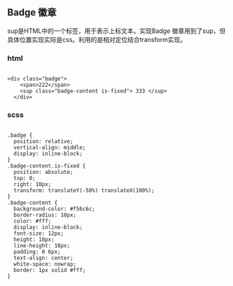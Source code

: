## Badge 徽章

sup是HTML中的一个标签，用于表示上标文本。实现Badge 徽章用到了sup，但具体位置实现实际是css。利用的是相对定位结合transform实现。

### html

```

<div class="badge">
    <span>222</span>
    <sup class="badge-content is-fixed"> 333 </sup>
  </div>

```
### scss

```

.badge {
  position: relative;
  vertical-align: middle;
  display: inline-block;
}
.badge-content.is-fixed {
  position: absolute;
  top: 0;
  right: 10px;
  transform: translateY(-50%) translateX(100%);
}
.badge-content {
  background-color: #f56c6c;
  border-radius: 10px;
  color: #fff;
  display: inline-block;
  font-size: 12px;
  height: 18px;
  line-height: 18px;
  padding: 0 6px;
  text-align: center;
  white-space: nowrap;
  border: 1px solid #fff;
}
```

